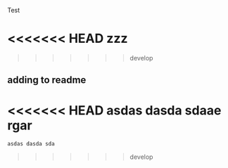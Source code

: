 Test

<<<<<<< HEAD
zzz
=======

>>>>>>> develop


adding to readme
-----------------
<<<<<<< HEAD
    asdas dasda sdaae rgar
=======
    asdas dasda sda
>>>>>>> develop
